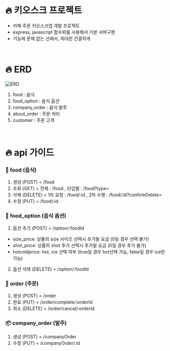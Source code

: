 # 🔥 키오스크 프로젝트

- 카페 주문 키오스크앱 개발 프로젝트
- express, javascript 함수화를 사용해서 기본 서버구현
- 기능에 문제 없는 선에서, 최대한 간결하게

<br>

# 🔥 ERD

![ERD](https://ifh.cc/g/Qn26oX.png)

1. food : 음식
2. food_option : 음식 옵션
3. company_order : 음식 발주
4. about_order : 주문 처리
5. customer : 주문 고객

<br>

# 🔥 api 가이드

### 🧋 food (음식)

1. 생성 (POST) = /food
2. 조회 (GET) = 전체 : /food , 타입별 : /food?type=
3. 삭제 (DELETE) = 1차 요청 : /food/:id , 2차 수행 : /food/:id?confirmDelete=
4. 수정 (PUT) = /food/:id

### 🧩 food_option (음식 옵션)

1. 옵션 추가 (POST) = /option/:foodId

- size_price: 상품의 size 사이즈 선택시 추가될 요금 (0일 경우 선택 불가)
- shot_price: 상품의 shot 추가 선택시 추가될 요금 (0일 경우 추가 불가)
- hotcoldprice: hot, ice 선택 여부 (true일 경우 hot선택 가능, false일 경우 ice만 가능)

2. 옵션 삭제 (DELETE) = /option/:foodId

### 🛒 order (주문)

1. 생성 (POST) = /order
2. 완료 (PUT) = /order/complete/:orderId
3. 취소 (DELETE) = /order/cancel/:orderId

### 📦 company_order (발주)

1. 생성 (POST) = /companyOrder
2. 수정 (PUT) = /companyOrder/:id
